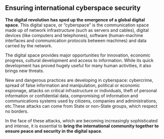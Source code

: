 ## Ensuring international cyberspace security

**The digital revolution has sped up the emergence of a global digital space**. This digital space, or “cyberspace” is the communication space made up of network infrastructure (such as servers and cables), digital devices (like computers and telephones), software (human-machine interfaces and communication protocols between machines) and data carried by the network.

The digital space provides major opportunities for innovation, economic progress, cultural development and access to information. While its quick development has proved hugely useful for many human activities, it also brings new threats.

New and dangerous practices are developing in cyberspace: cybercrime, spread of false information and manipulation, political or economic espionage, attacks on critical infrastructure or individuals, theft of personal information or confidential data, compromising of information and communications systems used by citizens, companies and administrations, etc.These attacks can come from State or non-State groups, which respect no borders.

In the face of these attacks, which are becoming increasingly sophisticated and intense, it is essential to **bring the international community together to ensure peace and security in the digital space**.
